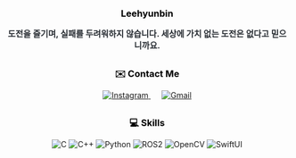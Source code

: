 <div align="center" style="max-width: 800px; margin: auto;">
    <!-- 이름 및 소개 -->
    <h3 style="color: #000000; margin-top: 20px; margin-bottom: 10px; border-bottom: none; text-decoration: none;">Leehyunbin</h3>  
    <p style="font-weight: 700; font-size: 15px; text-align: center; color: #282d33; margin-bottom: 30px;">
        도전을 즐기며, 실패를 두려워하지 않습니다. 세상에 가치 없는 도전은 없다고 믿으니까요.
    </p> 
    <!-- 연락처 배지 -->
    <h3 style="color: #000000; margin-top: 20px; margin-bottom: 10px; border-bottom: none; text-decoration: none;">✉️ Contact Me</h3> 
    <p style="margin-bottom: 30px;">
        <a href="https://www.instagram.com/hyunbin.0.3" style="margin: 0 10px;">
            <img src="https://img.shields.io/badge/Instagram-E4405F?style=flat-square&logo=Instagram&logoColor=white" alt="Instagram" />
        </a>
        <a href="mailto:leehyunbin0131@gmail.com" style="margin: 0 10px;">
            <img src="https://img.shields.io/badge/Gmail-EA4335?style=flat-square&logo=Gmail&logoColor=white" alt="Gmail" />
        </a>
    </p> 
    <!-- 스킬 배지 -->
    <h3 style="color: #000000; margin-top: 20px; margin-bottom: 10px; border-bottom: none; text-decoration: none;">💻 Skills</h3> 
    <p style="margin-bottom: 30px;">
        <!-- C -->
        <img src="https://img.shields.io/badge/C-A8B9CC?style=flat-square&logo=C&logoColor=white" alt="C" />
        <!-- C++ -->
        <img src="https://img.shields.io/badge/C%2B%2B-00599C?style=flat-square&logo=C%2B%2B&logoColor=white" alt="C++" />
        <!-- Python -->
        <img src="https://img.shields.io/badge/Python-FFD43B?style=flat-square&logo=Python&logoColor=white" alt="Python" />
        <!-- ROS -->
        <img src="https://img.shields.io/badge/ROS2-FF6600?style=flat-square&logo=ROS&logoColor=white" alt="ROS2" />
        <!-- OpenCV -->
        <img src="https://img.shields.io/badge/OpenCV-5C3EE8?style=flat-square&logo=OpenCV&logoColor=white" alt="OpenCV" />
        <!-- SwiftUI -->
        <img src="https://img.shields.io/badge/SwiftUI-F05138?style=flat-square&logo=swift&logoColor=white" alt="SwiftUI" />
    </p> 
</div>
